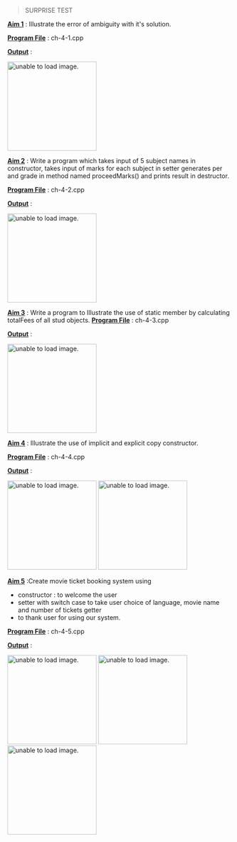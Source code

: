 > SURPRISE TEST


<u>**Aim 1**</u> :  Illustrate the error of ambiguity with it's solution.

<u>**Program File**</u> : ch-4-1.cpp

<u>**Output**</u> :

<img src="" height = "200px" alt = "unable to load image.">

<u>**Aim 2**</u> : Write a program which takes input of 5 subject names in constructor, takes input of marks for each subject in setter generates per and grade in method named proceedMarks() and prints result in destructor.

<u>**Program File**</u> : ch-4-2.cpp

<u>**Output**</u> : 

<img src="" height = "200px" alt = "unable to load image.">

<u>**Aim 3**</u> : Write a program to Illustrate the use of static member by calculating totalFees of all stud objects.
<u>**Program File**</u> : ch-4-3.cpp

<u>**Output**</u> :

<img src="" height = "200px" alt = "unable to load image.">

<u>**Aim 4**</u> :  Illustrate the use of implicit and explicit copy constructor.

<u>**Program File**</u> : ch-4-4.cpp

<u>**Output**</u> :

<img src="" height = "200px" alt = "unable to load image.">

<img src="" height = "200px" alt = "unable to load image.">

<u>**Aim 5**</u> :Create movie ticket booking system using 

- constructor : to welcome the user 
- setter with switch case to take user choice of language, movie name and number of tickets getter
- to thank user for using our system.

<u>**Program File**</u> : ch-4-5.cpp

<u>**Output**</u> :

<img src="" height = "200px" alt = "unable to load image.">
<img src="" height = "200px" alt = "unable to load image.">
<img src="" height = "200px" alt = "unable to load image.">

